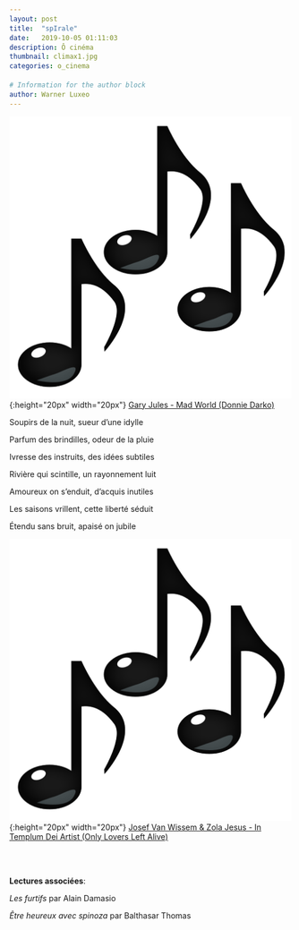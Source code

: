 ```yaml
---
layout: post
title:  "spIrale"
date:   2019-10-05 01:11:03
description: Ô cinéma
thumbnail: climax1.jpg
categories: o_cinema

# Information for the author block
author: Warner Luxeo
---
```





![](/assets/img/notes.png){:height="20px" width="20px"} [Gary Jules - Mad World (Donnie Darko)][link1] 

Soupirs de la nuit, sueur d’une idylle

Parfum des brindilles, odeur de la pluie 

Ivresse des instruits, des idées subtiles

Rivière qui scintille, un rayonnement luit

Amoureux on s’enduit, d’acquis inutiles

Les saisons vrillent, cette liberté séduit 

Étendu sans bruit, apaisé on jubile 

![](/assets/img/notes.png){:height="20px" width="20px"} [Josef Van Wissem & Zola Jesus - In Templum Dei Artist  (Only Lovers Left Alive)][link2] 

[link1]: https://www.youtube.com/watch?v=KL0rHIBYlY0
[link2]: https://www.youtube.com/watch?v=LHy_AsV7UQ8

<br/>
<br/>

**Lectures associées**: 

_Les furtifs_ par Alain Damasio 

_Être heureux avec spinoza_ par Balthasar Thomas
